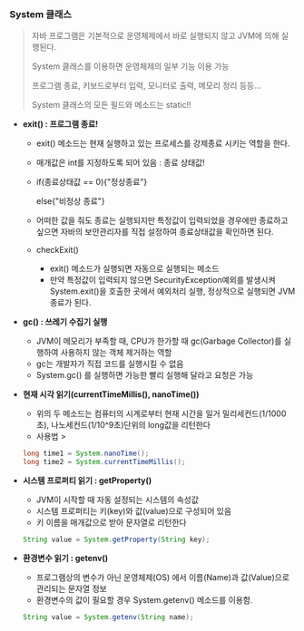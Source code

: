 ### System 클래스

> 자바 프로그램은 기본적으로 운영체제에서 바로 실행되지 않고 JVM에 의해 실행된다.
>
> System 클래스를 이용하면 운영체제의 일부 기능 이용 가능
>
> 프로그램 종료, 키보드로부터 입력, 모니터로 출력, 메모리 정리 등등...
>
> System 클래스의 모든 필드와 메소드는 static!!

- **exit() : 프로그램 종료!**

  - exit() 메소드는 현재 실행하고 있는 프로세스를 강제종료 시키는 역할을 한다.

  - 매개값은 int를 지정하도록 되어 있음 : 종료 상태값!

  - if(종료상태값 == 0){"정상종료"}

    else{"비정상 종료"}

  - 어떠한 값을 줘도 종료는 실행되지만 특정값이 입력되었을 경우에만 종료하고 싶으면 자바의 보안관리자를 직접 설정하여 종료상태값을 확인하면 된다.
  - checkExit()
    - exit() 메소드가 실행되면 자동으로 실행되는 메소드
    - 만약 특정값이 입력되지 않으면 SecurityException예외를 발생시켜 System.exit()을 호출한 곳에서 예외처리 실행, 정상적으로 실행되면 JVM종료가 된다.

- **gc() : 쓰레기 수집기 실행**

  - JVM이 메모리가 부족할 때, CPU가 한가할 때 gc(Garbage Collector)를 실행하여 사용하지 않는 객체 제거하는 역할
  - gc는 개발자가 직접 코드를 실행시킬 수 없음
  - System.gc() 를 실행하면 가능한 빨리 실행해 달라고 요청은 가능

- **현재 시각 읽기(currentTimeMillis(), nanoTime())**

  - 위의 두 메소드는 컴퓨터의 시계로부터 현재 시간을 일거 밀리세컨드(1/1000초), 나노세컨드(1/10^9초)단위의 long값을 리턴한다
  - 사용법 >

  ```java
  long time1 = System.nanoTime();
  long time2 = System.currentTimeMillis();
  ```

- **시스템 프로퍼티 읽기 : getProperty()**

  - JVM이 시작할 때 자동 설정되는 시스템의 속성값
  - 시스템 프로퍼티는 키(key)와 값(value)으로 구성되어 있음
  - 키 이름을 매개값으로 받아 문자열로 리턴한다

  ```java
  String value = System.getProperty(String key);
  ```

- **환경변수 읽기 : getenv()**

  - 프로그램상의 변수가 아닌 운영체제(OS) 에서 이름(Name)과 값(Value)으로 관리되는 문자열 정보
  - 환경변수의 값이 필요할 경우 System.getenv() 메소드를 이용함.

  ```java
  String value = System.getenv(String name);
  ```

  